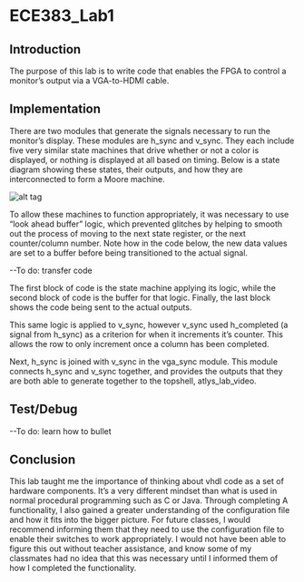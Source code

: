 ECE383_Lab1
===========

Introduction
------------

The purpose of this lab is to write code that enables the FPGA to control a monitor’s output via a 
VGA-to-HDMI cable.

Implementation
--------------
There are two modules that generate the signals necessary to run the monitor’s display. 
These modules are h_sync and v_sync. They each include five very similar state machines 
that drive whether or not a color is displayed, or nothing is displayed at all based on timing. 
Below is a state diagram showing these states, their outputs, and how they are interconnected 
to form a Moore machine.

![alt tag](https://raw.github.com/GoodRyan/ECE383_Lab1/master/state_machine_diagram.png)

To allow these machines to function appropriately, it was necessary to use “look ahead buffer” logic, 
which prevented glitches by helping to smooth out the process of moving to the next state register, 
or the next counter/column number. Note how in the code below, 
the new data values are set to a buffer before being transitioned to the actual signal.

--To do: transfer code

The first block of code is the state machine applying its logic, while the second block of code 
is the buffer for that logic. Finally, the last block shows the code being sent to the actual outputs.

This same logic is applied to v_sync, however v_sync used h_completed (a signal from h_sync)
as a criterion for when it increments it’s counter. This allows the row to only increment once a column 
has been completed. 

Next, h_sync is joined with v_sync in the vga_sync module. This module connects 
h_sync and v_sync together, and provides the outputs that they are both able to generate together to the topshell, atlys_lab_video.


Test/Debug
----------

--To do: learn how to bullet

Conclusion
----------

This lab taught me the importance of thinking about vhdl code as a set of hardware components. 
It’s a very different mindset than what is used in normal procedural programming such as C or Java. 
Through completing A functionality, I also gained a greater understanding of the configuration file 
and how it fits into the bigger picture. For future classes, I would recommend informing them that 
they need to use the configuration file to enable their switches to work appropriately. I would
not have been able to figure this out without teacher assistance, and know some of my classmates
had no idea that this was necessary until I informed them of how I completed the functionality.
